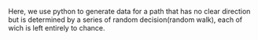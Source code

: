 Here, we use python to generate data for a path that has no clear direction but is determined by a series of random decision(random walk), each of wich is left entirely to chance. 

